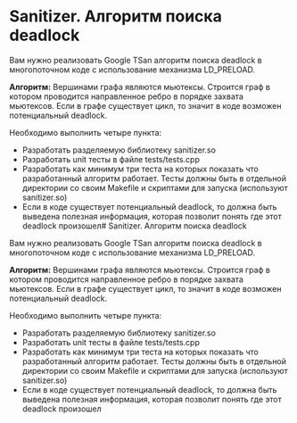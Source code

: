 # Sanitizer. Алгоритм поиска deadlock

Вам нужно реализовать Google TSan алгоритм поиска deadlock в многопоточном коде с использование механизма LD\_PRELOAD.

**Алгоритм:** Вершинами графа являются мьютексы. Строится граф в котором проводится направленное ребро в порядке захвата мьютексов. Если в графе существует цикл, то значит в коде возможен потенциальный deadlock.

Необходимо выполнить четыре пункта:
* Разработать разделяемую библиотеку sanitizer.so
* Разработать unit тесты в файле tests/tests.cpp
* Разработать как минимум три теста на которых показать что разработанный алгоритм работает. Тесты должны быть в отдельной директории со своим Makefile и скриптами для запуска (используют sanitizer.so)
* Если в коде существует потенциальный deadlock, то должна быть выведена полезная информация, которая позволит понять где этот deadlock произошел# Sanitizer. Алгоритм поиска deadlock

Вам нужно реализовать Google TSan алгоритм поиска deadlock в многопоточном коде с использование механизма LD\_PRELOAD.

**Алгоритм:** Вершинами графа являются мьютексы. Строится граф в котором проводится направленное ребро в порядке захвата мьютексов. Если в графе существует цикл, то значит в коде возможен потенциальный deadlock.

Необходимо выполнить четыре пункта:
* Разработать разделяемую библиотеку sanitizer.so
* Разработать unit тесты в файле tests/tests.cpp
* Разработать как минимум три теста на которых показать что разработанный алгоритм работает. Тесты должны быть в отдельной директории со своим Makefile и скриптами для запуска (используют sanitizer.so)
* Если в коде существует потенциальный deadlock, то должна быть выведена полезная информация, которая позволит понять где этот deadlock произошел
